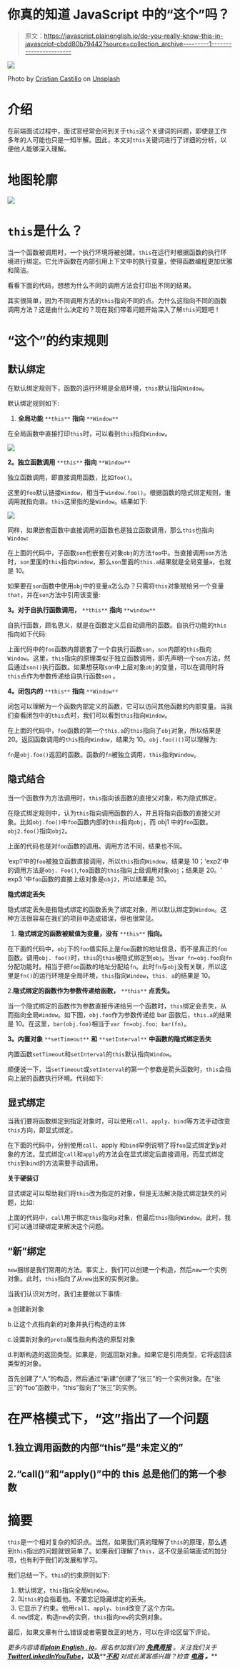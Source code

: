 # 你真的知道 JavaScript 中的“这个”吗？

> 原文：<https://javascript.plainenglish.io/do-you-really-know-this-in-javascript-cbdd80b79442?source=collection_archive---------1----------------------->

![](img/51e7a96f89565a82f1f816c5935579f8.png)

Photo by [Cristian Castillo](https://unsplash.com/@castillcc?utm_source=medium&utm_medium=referral) on [Unsplash](https://unsplash.com?utm_source=medium&utm_medium=referral)

# 介绍

在前端面试过程中，面试官经常会问到关于`this`这个关键词的问题，即使是工作多年的人可能也只是一知半解。因此，本文对`this`关键词进行了详细的分析，以便他人能够深入理解。

# 地图轮廓

![](img/34ed13ecb12e12a846d630df6abbe995.png)

# `this`是什么？

当一个函数被调用时，一个执行环境将被创建。`this`在运行时根据函数的执行环境进行绑定。它允许函数在内部引用上下文中的执行变量，使得函数编程更加优雅和简洁。

看看下面的代码，想想为什么不同的调用方法会打印出不同的结果。

其实很简单，因为不同调用方法的`this`指向不同的点。为什么这指向不同的函数调用方法？这是由什么决定的？现在我们带着问题开始深入了解`this`问题吧！

# “这个”的约束规则

## 默认绑定

在默认绑定规则下，函数的运行环境是全局环境，`this`默认指向`Window`。

默认绑定规则如下:

1.  **全局功能** `**this**` **指向** `**Window**`

在全局函数中直接打印`this`时，可以看到`this`指向`Window`。

![](img/00e8d3158cd8402f9dc61b301403d7a5.png)

**2。独立函数调用** `**this**` **指向** `**Window**`

独立函数调用，即直接调用函数，比如`foo()`。

这里的`foo`默认链接`Window`，相当于`window.foo()`。根据函数的隐式绑定规则，谁调用就指向谁。`this`这里指的是`Window`。结果如下:

![](img/7886040379f7cc4ea90efe816cea8484.png)

同样，如果嵌套函数中直接调用的函数也是独立函数调用，那么`this`也指向`Window`:

在上面的代码中，子函数`son`也嵌套在对象`obj`的方法`foo`中。当直接调用`son`方法时，`son`里面的`this`指向`Window`，那么`son`里面的`this.a`结果就是全局变量`a`，也就是 10。

如果要在`son`函数中使用`obj`中的变量`a`怎么办？只需将`this`对象赋给另一个变量`that`，并在`son`方法中引用该变量:

**3。对于自执行函数调用，** `**this**` **指向** `**window**`

自执行函数，顾名思义，就是在函数定义后自动调用的函数。自执行功能的`this`指向如下代码:

上面代码中的`foo`函数内部嵌套了一个自执行函数`son`，`son`内部的`this`指向`Window`。这里，`this`指向的原理类似于独立函数调用，即先声明一个`son`方法，然后通过`son()`执行函数。如果想获取`son`中上层对象`obj`的变量，可以在调用时将`this`点作为参数传递给自执行函数`son` 。

**4。闭包内的** `**this**` **指向** `**Window**`

闭包可以理解为一个函数内部定义的函数，它可以访问其他函数的内部变量。当我们查看闭包中的`this`点时，我们可以看到`this`指向`Window`。

在上面的代码中，`foo`函数的第一个`this.a`的`this`指向了`obj`对象，所以结果是 20。返回函数调用的`this`指向`Window`，结果为 10。`obj.foo()()`可以理解为:

`fn`是`obj.foo()`返回的函数。函数的`fn`被独立调用，`this`指向`Window`。

## 隐式结合

当一个函数作为方法调用时，`this`指向该函数的直接父对象，称为隐式绑定。

在隐式绑定规则中，认为`this`指向调用函数的人，并且将指向函数的直接父对象。比如`obj.foo()`中`foo`函数内部的`this`指向`obj`，而 obj1 中的`foo`函数。`obj2.foo()`指向`obj2`。

上面的代码也是对`foo`函数的调用。调用方法不同，结果也不同。

‘exp1’中的`foo`被独立函数直接调用，所以`this`指向`Window`，结果是 10；‘exp2’中的调用方法是`obj. Foo()`,`foo`函数的`this`指向上级调用对象`obj`；结果是 20。' exp3 '中`foo`函数的直接上级对象是`obj2`，所以结果是 30。

**隐式绑定丢失**

隐式绑定丢失是指隐式绑定的函数丢失了绑定对象，所以默认绑定到`Window`。这种方法很容易在我们的项目中造成错误，但也很常见。

1.  **隐式绑定的函数被赋值为变量，没有** `**this**` **指向。**

在下面的代码中，`obj`下的`foo`值实际上是`foo`函数的地址信息，而不是真正的`foo`函数。调用`obj. foo()`时，`this`的`this`被隐式绑定到`obj`。当`var fn=obj.foo`向`fn`分配功能时。相当于把`foo`函数的地址分配给`fn`。此时`fn`与`obj`没有关联，所以这里是`fn()`的运行环境是全局环境，`this`指向`Window`，`this. a`的结果是 10。

2.**隐式绑定的函数作为参数传递给函数，** `**this**` **点丢失。**

当一个隐式绑定的函数作为参数直接传递给另一个函数时，`this`绑定会丢失，从而指向全局`Window`。如下图，`obj.foo`作为参数传递给 bar 函数后，`this.a`的结果是 10。在这里，`bar(obj.foo)`相当于`var fn=obj.foo; bar(fn)`。

**3。内置对象** `**setTimeout**` **和** `**setInterval**` **中函数的隐式绑定丢失**

内置函数`setTimeout`和`setInterval`的`this`默认指向`Window`。

顺便说一下，当`setTimeout`或`setInterval`的第一个参数是箭头函数时，`this`会指向上层的函数执行环境。代码如下:

## 显式绑定

当我们要将函数绑定到指定对象时，可以使用`call`、`apply`、`bind`等方法手动改变`this`方向，即显式绑定。

在下面的代码中，分别使用`call`、apply 和`bind`举例说明了将`foo`显式绑定到`p`对象的方法。显式绑定`call`和`apply`的方法会在显式绑定后直接调用，而显式绑定`this`到`bind`的方法需要手动调用。

**关于硬装订**

显式绑定可以帮助我们将`this`改为指定的对象，但是无法解决隐式绑定缺失的问题，比如:

上面的代码中，`call`用于绑定`this`指向`p`对象，但最后`this`指向`Window`。此时，我们可以通过硬绑定来解决这个问题。

## “新”绑定

`new`捆绑是我们常用的方法。事实上，我们可以创建一个构造，然后`new`一个实例对象。此时，`this`指向了从`new`出来的实例对象。

当我们认识对方时，我们主要做以下事情:

a.创建新对象

b.让这个点指向新的对象并执行构造的主体

c.设置新对象的`proto`属性指向构造的原型对象

d.判断构造的返回类型。如果是，则返回新对象。如果它是引用类型，它将返回该类型的对象。

首先创建了“人”的构造，然后通过“新建”创建了“张三”的一个实例对象。在“张三”的“foo”函数中，“this”指向了“张三”的实例。

# 在严格模式下，“这”指出了一个问题

## 1.独立调用函数的内部“this”是“未定义的”

## 2.“call()”和“apply()”中的 this 总是他们的第一个参数

# 摘要

`this`是一个相对复杂的知识点。当然，如果我们真的理解了`this`的原理，那么遇到`this`指出的问题就很简单了。如果我们理解了`this`，这不仅是前端面试的加分项，也有利于我们的发展和学习。

我们总结一下。`this`的约束原则如下:

1.  默认绑定，`this`指向全局`Window`。
2.  叫`this`的会指着他。不要忘记隐藏绑定的丢失。
3.  它显示了约束。他用`call`、`apply`、`bind`改变了这个方向。
4.  `new`绑定，构造`new`的实例，`this`指向`new`的实例对象。

最后，如果文章有什么错误或者需要改正的地方，可以在评论区留下评论。

*更多内容请看*[***plain English . io***](https://plainenglish.io/)*。报名参加我们的* [***免费周报***](http://newsletter.plainenglish.io/) *。关注我们关于*[***Twitter***](https://twitter.com/inPlainEngHQ)[***LinkedIn***](https://www.linkedin.com/company/inplainenglish/)*[***YouTube***](https://www.youtube.com/channel/UCtipWUghju290NWcn8jhyAw)***，以及****[***不和***](https://discord.gg/GtDtUAvyhW) *对成长黑客感兴趣？检查* [***电路***](https://circuit.ooo/) ***。*****